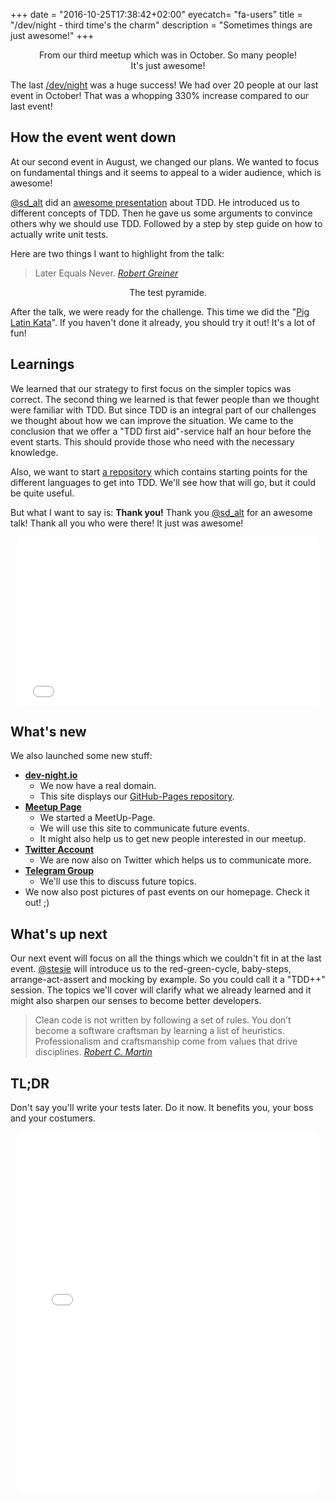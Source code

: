 +++
date = "2016-10-25T17:38:42+02:00"
eyecatch= "fa-users"
title = "/dev/night - third time's the charm"
description = "Sometimes things are just awesome!"
+++

<center>
    <figure>
        <a href="/assets/images/2016-10-25/meetup.jpg"><img src="/assets/images/2016-10-25/meetup.jpg" alt=""></a>
        <figcaption>From our third meetup which was in October. So many people! It's just awesome!</figcaption>
    </figure>
</center>

The last [/dev/night](https://dev-night.io) was a huge success! We had over 20 people at our last event in October! That was a whopping 330% increase compared to our last event!

## How the event went down
At our second event in August, we changed our plans. We wanted to focus on fundamental things and it seems to appeal to a wider audience, which is awesome!

[@sd_alt](https://twitter.com/sd_alt) did an [awesome presentation](http://slides.com/sd_alt/tdd/#/) about TDD. He introduced us to different concepts of TDD.
Then he gave us some arguments to convince others why we should use TDD.
Followed by a step by step guide on how to actually write unit tests.

Here are two things I want to highlight from the talk:

<blockquote>
Later Equals Never.
<cite><a href="http://robertgreiner.com/2011/07/later-equals-never/">Robert Greiner</a></cite>
</blockquote>

<center>
    <figure>
        <a href="/assets/images/2016-10-25/Tests.png"><img src="/assets/images/2016-10-25/Tests.png" alt=""></a>
        <figcaption>The test pyramide.</figcaption>
    </figure>
</center>

After the talk, we were ready for the challenge. This time we did the "[Pig Latin Kata](http://stesie.github.io/2016/08/pig-latin-kata)".
If you haven't done it already, you should try it out! It's a lot of fun!

## Learnings
We learned that our strategy to first focus on the simpler topics was correct.
The second thing we learned is that fewer people than we thought were familiar with TDD.
But since TDD is an integral part of our challenges we thought about how we can improve the situation.
We came to the conclusion that we offer a "TDD first aid"-service half an hour before the event starts.
This should provide those who need with the necessary knowledge.

Also, we want to start [a repository](https://github.com/dev-night/2016-10-11_test-driven-development) which contains starting points for the different languages to get into TDD. We'll see how that will go, but it could be quite useful.

But what I want to say is: __Thank you!__ Thank you [@sd_alt](https://twitter.com/sd_alt) for an awesome talk! Thank all you who were there! It just was awesome!

<center>
    <iframe src="//giphy.com/embed/awpqNsKuFtXI4?html5=true" width="480" height="270" frameBorder="0" class="giphy-embed" allowFullScreen></iframe>
</center>

## What's new
We also launched some new stuff:

- [__dev-night.io__](https://dev-night.io)
    - We now have a real domain.
    - This site displays our [GitHub-Pages repository](https://github.com/dev-night/dev-night.github.io).
- [__Meetup Page__](https://www.meetup.com/de-DE/dev_night/)
    - We started a MeetUp-Page.
    - We will use this site to communicate future events.
    - It might also help us to get new people interested in our meetup.
- [__Twitter Account__](https://twitter.com/dev_night)
    - We are now also on Twitter which helps us to communicate more.
- [__Telegram Group__](https://telegram.me/joinchat/ACVCYwgGxmvZqGl4bCNsDg)
    - We'll use this to discuss future topics.
- We now also post pictures of past events on our homepage. Check it out! ;)

## What's up next
Our next event will focus on all the things which we couldn't fit in at the last event. [@stesie](https://twitter.com/stesie23) will introduce us to the red-green-cycle, baby-steps, arrange-act-assert and mocking by example.
So you could call it a "TDD++" session.
The topics we'll cover will clarify what we already learned and it might also sharpen our senses to become better developers.

<blockquote>
Clean code is not written by following a set of rules. You don’t become a software craftsman by learning a list of heuristics. Professionalism and craftsmanship come from values that drive disciplines.
<cite><a href="https://twitter.com/unclebobmartin">Robert C. Martin</a></cite>
</blockquote>

## TL;DR
Don't say you'll write your tests later. Do it now. It benefits you, your boss and your costumers.

<center>
    <iframe src="//giphy.com/embed/87xihBthJ1DkA?html5=true" width="480" height="577" frameBorder="0" class="giphy-embed" allowFullScreen></iframe>
</center>

